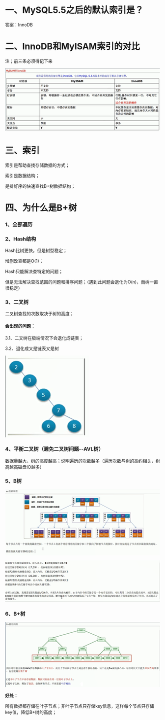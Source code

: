 # 一、MySQL5.5之后的默认索引是？

答案：InnoDB

# 二、InnoDB和MyISAM索引的对比

注；前三条必须得记下来

![image-20210226094611662](images\image-20210226094611662.png)

# 三、索引

索引是帮助查找存储数据的方式；

索引是数据结构；

是排好序的快速查找B+树数据结构；

# 四、为什么是B+树

### 1、全部遍历

### 2、Hash结构

Hash比树更快，但是树型稳定；

增删改查都是O(1)；

Hash只能解决查特定的问题；

但是无法解决查找范围的问题和排序问题；（遇到此问题会退化为O(n)，而树一直很稳定）

### 3、二叉树

二叉树查找的次数取决于树的高度；

#### 会出现的问题：

3.1、二叉树在极端情况下会退化成链表；

3.2、退化成又是链表又是树

![image-20210226101353354](images\image-20210226101353354.png)

### 4、平衡二叉树（避免二叉树问题--AVL树）

数据量越大，树的高度越高；说明遍历的次数越多（遍历次数与树的高约相关，树高越高磁盘IO越多）

### 5、B树

![image-20210226103425003](images\image-20210226103425003.png)

![image-20210226104155677](images\image-20210226104155677.png)

### 6、B+树

![image-20210226112454826](images\image-20210226112454826.png)

**好处：**

所有数据都存储在叶子节点；非叶子节点只存储key信息，这样每个节点只存储key值，降低B+树的高度；

